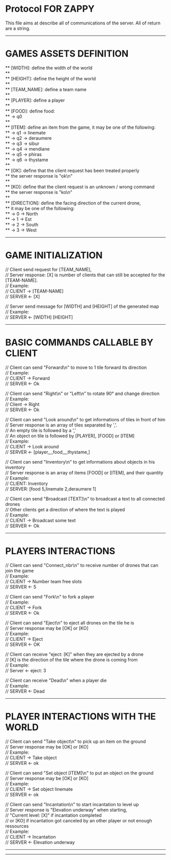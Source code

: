 # Protocol FOR ZAPPY

This file aims at describe all of communications of the server.
All of return are a string.

----------------------------------------------------------------

# GAMES ASSETS DEFINITION

** [WIDTH]: define the width of the world  
**  
** [HEIGHT]: define the height of the world  
**  
** [TEAM_NAME]: define a team name  
**  
** [PLAYER]: define a player  
**  
** [FOOD]: define food:  
** -> q0  
**  
** [ITEM]: define an item from the game, it may be one of the following:  
** -> q1 -> linemate  
** -> q2 -> deraumere  
** -> q3 -> sibur  
** -> q4 -> mendiane  
** -> q5 -> phiras  
** -> q6 -> thystame  
**  
** [OK]: define that the client request has been treated properly  
**       the server response is "ok\n"  
**  
** [KO]: define that the client request is an unknown / wrong command  
**       the server response is "ko\n"  
**  
** [DIRECTION]: define the facing direction of the current drone,  
** it may be one of the following:  
** -> 0 -> North  
** -> 1 -> Est  
** -> 2 -> South  
** -> 3 -> West  

----------------------------------------------------------------

# GAME INITIALIZATION

// Client send request for [TEAM_NAME],  
// Server response: [X] is number of clients that can still be accepted for the [TEAM-NAME].  
// Example:  
// CLIENT -> [TEAM-NAME]  
// SERVER <- [X]  
  
// Server send message for [WIDTH] and [HEIGHT] of the generated map  
// Example:  
// SERVER <- [WIDTH] [HEIGHT]  

----------------------------------------------------------------

# BASIC COMMANDS CALLABLE BY CLIENT

// Client can send "Forward\n" to move to 1 tile forward its direction  
// Example:  
// CLIENT -> Forward  
// SERVER <- Ok  
  
// Client can send "Right\n" or "Left\n" to rotate 90° and change direction  
// Example:  
// Client -> Right  
// SERVER <- Ok  
  
// Client can send "Look around\n" to get informations of tiles in front of him  
// Server response is an array of tiles separated by ','.  
// An empty tile is followed by a ','  
// An object on tile is followed by [PLAYER], [FOOD] or [ITEM]  
// Example:  
// CLIENT -> Look around  
// SERVER <- [player,,,,food,,,,thystame,]  

// Client can send "Inventory\n" to get informations about objects in his inventory  
// Server response is an array of items [FOOD] or [ITEM], and their quantity  
// Example:  
// CLIENT: Inventory  
// SERVER: [food 5,linemate 2,deraumere 1]  

// Client can send "Broadcast [TEXT]\n" to broadcast a text to all connected drones  
// Other clients get a direction of where the text is played  
// Example:  
// CLIENT -> Broadcast some text  
// SERVER <- Ok  

----------------------------------------------------------------

# PLAYERS INTERACTIONS

// Client can send "Connect_nbr\n" to receive number of drones that can join the game  
// Example:  
// CLIENT -> Number team free slots  
// SERVER <- 5  
  
// Client can send "Fork\n" to fork a player  
// Example:  
// CLIENT -> Fork  
// SERVER <- Ok  

// Client can send "Eject\n" to eject all drones on the tile he is  
// Server response may be [OK] or [KO]  
// Example:  
// CLIENT -> Eject  
// SERVER <- OK  

// Client can receive "eject: [K]" when they are ejected by a drone  
// [K] is the direction of the tile where the drone is coming from  
// Example:  
// Server <- eject: 3  
  
// Client can receive "Dead\n" when a player die  
// Example:  
// SERVER <- Dead  

----------------------------------------------------------------

# PLAYER INTERACTIONS WITH THE WORLD

// Client can send "Take object\n" to pick up an item on the ground  
// Server response may be [OK] or [KO]  
// Example:  
// CLIENT -> Take object  
// SERVER <- ok  
  
// Client can send "Set object [ITEM]\n" to put an object on the ground  
// Server response may be [OK] or [KO]  
// Example:  
// CLIENT -> Set object linemate  
// SERVER <- ok  

// Client can send "Incantation\n" to start incantation to level up  
// Server response is "Elevation underway" when starting,  
//                    "Current level: [X]" if incantation completed  
//                     or [KO] if incantation got canceled by an other player or not enough ressources  
// Example:  
// CLIENT -> Incantation  
// SERVER <- Elevation underway  

----------------------------------------------------------------
----------------------------------------------------------------
